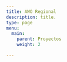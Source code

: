 ```yaml
---
title: AWO Regional
description: title.
type: page
menu:
  main:
    parent: Proyectos
    weight: 2

---
```


